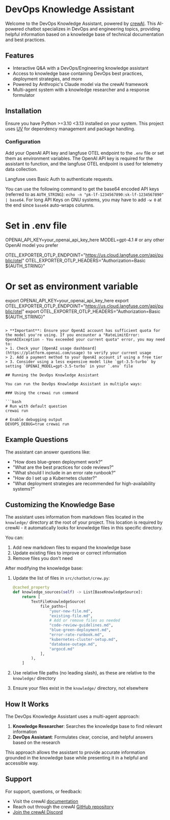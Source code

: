 # DevOps Knowledge Assistant

Welcome to the DevOps Knowledge Assistant, powered by [crewAI](https://crewai.com). This AI-powered chatbot specializes in DevOps and engineering topics, providing helpful information based on a knowledge base of technical documentation and best practices.

## Features

- Interactive Q&A with a DevOps/Engineering knowledge assistant
- Access to knowledge base containing DevOps best practices, deployment strategies, and more
- Powered by Anthropic's Claude model via the crewAI framework
- Multi-agent system with a knowledge researcher and a response formulator

## Installation

Ensure you have Python >=3.10 <3.13 installed on your system. This project uses [UV](https://docs.astral.sh/uv/) for dependency management and package handling.

### Configuration

Add your OpenAI API key and langfuse OTEL endpoint to the `.env` file or set them as environment variables. The OpenAI API key is required for the assistant to function, and the langfuse OTEL endpoint is used for telemetry data collection.

Langfuse uses Basic Auth to authenticate requests.

You can use the following command to get the base64 encoded API keys (referred to as `AUTH_STRING`): `echo -n "pk-lf-1234567890:sk-lf-1234567890" | base64`. For long API Keys on GNU systems, you may have to add `-w 0` at the end since `base64` auto-wraps columns.

# Set in .env file
OPENAI_API_KEY=your_openai_api_key_here
MODEL=gpt-4.1  # or any other OpenAI model you prefer

OTEL_EXPORTER_OTLP_ENDPOINT="https://us.cloud.langfuse.com/api/public/otel"
OTEL_EXPORTER_OTLP_HEADERS="Authorization=Basic ${AUTH_STRING}"

# Or set as environment variable
export OPENAI_API_KEY=your_openai_api_key_here
export OTEL_EXPORTER_OTLP_ENDPOINT="https://us.cloud.langfuse.com/api/public/otel"
export OTEL_EXPORTER_OTLP_HEADERS="Authorization=Basic ${AUTH_STRING}"
```

> **Important**: Ensure your OpenAI account has sufficient quota for the model you're using. If you encounter a "RateLimitError: OpenAIException - You exceeded your current quota" error, you may need to:
> 1. Check your [OpenAI usage dashboard](https://platform.openai.com/usage) to verify your current usage
> 2. Add a payment method to your OpenAI account if using a free tier
> 3. Consider using a less expensive model like `gpt-3.5-turbo` by setting `OPENAI_MODEL=gpt-3.5-turbo` in your `.env` file

## Running the DevOps Knowledge Assistant

You can run the DevOps Knowledge Assistant in multiple ways:

### Using the crewai run command

```bash
# Run with default question
crewai run

# Enable debugging output
DEVOPS_DEBUG=true crewai run
```

## Example Questions

The assistant can answer questions like:

- "How does blue-green deployment work?"
- "What are the best practices for code reviews?"
- "What should I include in an error rate runbook?"
- "How do I set up a Kubernetes cluster?"
- "What deployment strategies are recommended for high-availability systems?"

## Customizing the Knowledge Base

The assistant uses information from markdown files located in the `knowledge/` directory at the root of your project. This location is required by crewAI - it automatically looks for knowledge files in this specific directory.

You can:

1. Add new markdown files to expand the knowledge base
2. Update existing files to improve or correct information
3. Remove files you don't need

After modifying the knowledge base:

1. Update the list of files in `src/chatbot/crew.py`:
   ```python
   @cached_property
   def knowledge_sources(self) -> List[BaseKnowledgeSource]:
       return [
           TextFileKnowledgeSource(
               file_paths=[
                   "your-new-file.md",
                   "existing-file.md",
                   # Add or remove files as needed
                   "code-review-guidelines.md",
                   "blue-green-deployment.md",
                   "error-rate-runbook.md",
                   "kubernetes-cluster-setup.md",
                   "database-outage.md",
                   "argocd.md"
               ],
           ),
       ]
   ```

2. Use relative file paths (no leading slash), as these are relative to the `knowledge/` directory
3. Ensure your files exist in the `knowledge/` directory, not elsewhere

## How It Works

The DevOps Knowledge Assistant uses a multi-agent approach:

1. **Knowledge Researcher**: Searches the knowledge base to find relevant information
2. **DevOps Assistant**: Formulates clear, concise, and helpful answers based on the research

This approach allows the assistant to provide accurate information grounded in the knowledge base while presenting it in a helpful and accessible way.

## Support

For support, questions, or feedback:
- Visit the crewAI [documentation](https://docs.crewai.com)
- Reach out through the crewAI [GitHub repository](https://github.com/joaomdmoura/crewai)
- [Join the crewAI Discord](https://discord.com/invite/X4JWnZnxPb)
